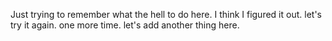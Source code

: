 Just trying to remember what the hell to do here. 
I think I figured it out. let's try it again.
one more time. let's add another thing here. 